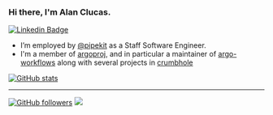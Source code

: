 ### Hi there, I'm Alan Clucas.

[![Linkedin Badge](https://img.shields.io/badge/alanclucas-0077b5?style=flat-square&logo=Linkedin&logoColor=white&labelColor=0077b5&link=https://www.linkedin.com/in/alanclucas/)](https://www.linkedin.com/in/alanclucas/)

- I’m employed by [@pipekit](https://pipekit.io) as a Staff Software Engineer.
- I'm a member of [argoproj](https://argoproj.github.io/), and in particular a maintainer of [argo-workflows](https://github.com/argoproj/argo-workflows) along with several projects in [crumbhole](https://github.com/crumbhole)

[![GitHub stats](https://github-readme-stats.vercel.app/api?username=Joibel&show_icons=true)](https://github.com/Joibel)

----------------
[![GitHub followers](https://img.shields.io/github/followers/Joibel?label=Follow&maxAge=3600&style=flat-square&logo=Github&labelColor=000000&color=000000)](https://github.com/Joibel?tab=followers)
![](https://komarev.com/ghpvc/?username=Joibel&style=flat-square&color=595959)

